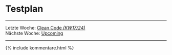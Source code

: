# Testplan  

---  

Letzte Woche: [Clean Code _(KW17/24)_](13_CleanCode.md)  
Nächste Woche: [Upcoming]()  

---

{% include kommentare.html %}
